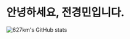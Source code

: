 # 안녕하세요, 전경민입니다. 
![627km's GitHub stats](https://github-readme-stats.vercel.app/api?username=627km&show_icons=true&theme=radical)